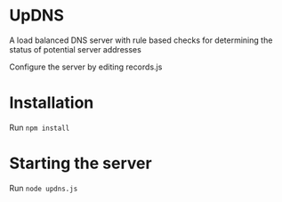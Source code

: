 # UpDNS
A load balanced DNS server with rule based checks for determining the status of potential server addresses

Configure the server by editing records.js

# Installation
Run `npm install`

# Starting the server
Run `node updns.js`


